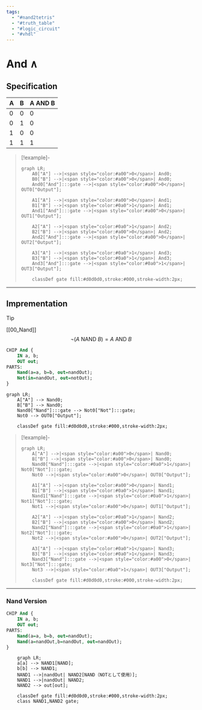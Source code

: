 ```yaml
---
tags:
  - "#nand2tetris"
  - "#truth_table"
  - "#logic_circuit"
  - "#vhdl"
---
```


# And $\land$

## Specification

|A|B|A AND B|
|---|---|---|
|0|0|0|
|0|1|0|
|1|0|0|
|1|1|1|


>[!example]-
> ```mermaid
> graph LR;
>     A0["A"] -->|<span style="color:#a00">0</span>| And0;
>     B0["B"] -->|<span style="color:#a00">0</span>| And0;
>     And0["And"]:::gate -->|<span style="color:#a00">0</span>| OUT0["Output"];
> 
>     A1["A"] -->|<span style="color:#a00">0</span>| And1;
>     B1["B"] -->|<span style="color:#0a0">1</span>| And1;
>     And1["And"]:::gate -->|<span style="color:#a00">0</span>| OUT1["Output"];
> 
>     A2["A"] -->|<span style="color:#0a0">1</span>| And2;
>     B2["B"] -->|<span style="color:#a00">0</span>| And2;
>     And2["And"]:::gate -->|<span style="color:#a00">0</span>| OUT2["Output"];
> 
>     A3["A"] -->|<span style="color:#0a0">1</span>| And3;
>     B3["B"] -->|<span style="color:#0a0">1</span>| And3;
>     And3["And"]:::gate -->|<span style="color:#0a0">1</span>| OUT3["Output"];
> 
>     classDef gate fill:#d0d0d0,stroke:#000,stroke-width:2px;
> ```

---
## Imprementation

>[!tip]
> [[00_Nand]]
> $$
> \neg(A \text{ NAND } B) = A  \text{ AND } B 
> $$

```vhdl
CHIP And {
	IN a, b;
	OUT out;
PARTS:
	Nand(a=a, b=b, out=nandOut);
	Not(in=nandOut, out=notOut);
}
```

```mermaid
graph LR;
    A["A"] --> Nand0;
    B["B"] --> Nand0;
    Nand0["Nand"]:::gate --> Not0["Not"]:::gate;
    Not0 --> OUT0["Output"];
	
    classDef gate fill:#d0d0d0,stroke:#000,stroke-width:2px;
```

> [!example]-
> ```mermaid
> graph LR;
>     A["A"] -->|<span style="color:#a00">0</span>| Nand0;
>     B["B"] -->|<span style="color:#a00">0</span>| Nand0;
>     Nand0["Nand"]:::gate -->|<span style="color:#0a0">1</span>| Not0["Not"]:::gate;
>     Not0 -->|<span style="color:#a00">0</span>| OUT0["Output"];
> 
>     A1["A"] -->|<span style="color:#a00">0</span>| Nand1;
>     B1["B"] -->|<span style="color:#0a0">1</span>| Nand1;
>     Nand1["Nand"]:::gate -->|<span style="color:#0a0">1</span>| Not1["Not"]:::gate;
>     Not1 -->|<span style="color:#a00">0</span>| OUT1["Output"];
> 
>     A2["A"] -->|<span style="color:#0a0">1</span>| Nand2;
>     B2["B"] -->|<span style="color:#a00">0</span>| Nand2;
>     Nand2["Nand"]:::gate -->|<span style="color:#0a0">1</span>| Not2["Not"]:::gate;
>     Not2 -->|<span style="color:#a00">0</span>| OUT2["Output"];
> 
>     A3["A"] -->|<span style="color:#0a0">1</span>| Nand3;
>     B3["B"] -->|<span style="color:#0a0">1</span>| Nand3;
>     Nand3["Nand"]:::gate -->|<span style="color:#a00">0</span>| Not3["Not"]:::gate;
>     Not3 -->|<span style="color:#0a0">1</span>| OUT3["Output"];
> 
>     classDef gate fill:#d0d0d0,stroke:#000,stroke-width:2px;
> ```

---
### Nand Version

```vhdl
CHIP And {
	IN a, b;
	OUT out;
PARTS:
	Nand(a=a, b=b, out=nandOut);
	Nand(a=nandOut,b=nandOut, out=nandOut);
}
```

```mermaid
    graph LR;
    a[a] --> NAND1[NAND];
    b[b] --> NAND1;
    NAND1 -->|nandOut| NAND2[NAND（NOTとして使用）];
    NAND1 -->|nandOut| NAND2;
    NAND2 --> out[out];
    
    classDef gate fill:#d0d0d0,stroke:#000,stroke-width:2px;
    class NAND1,NAND2 gate;
```

